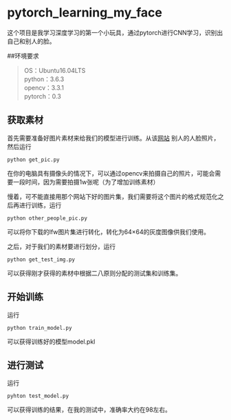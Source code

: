 # pytorch_learning_my_face
这个项目是我学习深度学习的第一个小玩具，通过pytorch进行CNN学习，识别出自己和别人的脸。

##环境要求
>OS：Ubuntu16.04LTS  
>python：3.6.3  
>opencv：3.3.1  
>pytorch：0.3

## 获取素材
首先需要准备好图片素材来给我们的模型进行训练。从该[网站](http://vis-www.cs.umass.edu/lfw/) 别人的人脸照片，然后运行

```shell
python get_pic.py
```

在你的电脑具有摄像头的情况下，可以通过opencv来拍摄自己的照片，可能会需要一段时间，因为需要拍摄1w张呢（为了增加训练素材）

慢着，可不能直接用那个网站下好的图片集，我们需要将这个图片的格式规范化之后再进行训练，运行

```shell
python other_people_pic.py
```

可以将你下载的lfw图片集进行转化，转化为64×64的灰度图像供我们使用。

之后，对于我们的素材要进行划分，运行

```shell
python get_test_img.py
```

可以获得刚才获得的素材中根据二八原则分配的测试集和训练集。

## 开始训练

运行

```shell
python train_model.py
```

可以获得训练好的模型model.pkl

## 进行测试

运行

```shell
pyhton test_model.py
```

可以获得训练的结果，在我的测试中，准确率大约在98左右。

